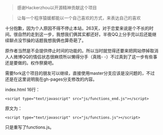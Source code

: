 
> 感谢Hackerzhou以开源精神贡献这个项目


> 让每一个程序猿媛都能以一个自己喜欢的方式，来表达自己的喜欢

十分抱歉，因为个人原因不得不停止本站，263天，对于恋爱来说是个不长的时间。很自然的走到这一步，我想我们俩其实都还好。半夜QQ上分手完以后还能继续聊点没节操的话题我想我俩也算奇葩了。

原作者当然是不会提供停止时间的功能的。所以当时就觉得还要来把网站停掉取消人人微博QQ的情侣状态很麻烦所以懒得分手（真贱- -）不过真到了这一步有些事还是要做的。权作祭奠吧。

需要fork这个项目的朋友可以继续，直接使用master分支应该是没问题的，不过还是在这里说明我在gh-pages分支修改的内容。

index.html 16行：

    <script type="text/javascript" src="js/functions_end.js"></script>

原文为：

    <script type="text/javascript" src="js/functions.js"></script>

只是重写了functions.js。
